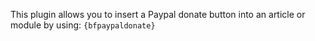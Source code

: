 This plugin allows you to insert a Paypal donate button into an article or module by using:
``{bfpaypaldonate}``
